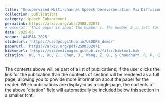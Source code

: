 ```yaml
---
title: "Unsupervised Multi-channel Speech Dereverberation Via Diffusion"
collection: publications
category: Speech Enhancement
permalink: https://arxiv.org/abs/2508.02071
# excerpt: 'This paper is about the number 1. The number 2 is left for future work.'
date: 2025-06
venue: 'WASPAA 2025'
slidesurl: 'https://usddps.github.io/USDDPS_demo/'
paperurl: 'https://arxiv.org/pdf/2508.02071'
bibtexurl: 'https://academicpages.github.io/files/bibtex1.bib'
citation: 'Wu, Y., Xu, Z., Chen, J., Wang, Z. Q., & Choudhury, R. R. (2025). Unsupervised Multi-channel Speech Dereverberation via Diffusion. arXiv preprint arXiv:2508.02071.'
---
```

The contents above will be part of a list of publications, if the user clicks the link for the publication than the contents of section will be rendered as a full page, allowing you to provide more information about the paper for the reader. When publications are displayed as a single page, the contents of the above "citation" field will automatically be included below this section in a smaller font.
